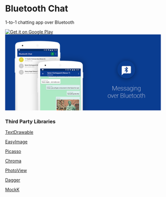 # Bluetooth Chat

1-to-1 chatting app over Bluetooth

<a href="https://play.google.com/store/apps/details?id=com.glodanif.bluetoothchat">
    <img alt="Get it on Google Play"
        height="80"
        src="https://play.google.com/intl/en_us/badges/images/generic/en_badge_web_generic.png" />
</a>

<img src="graphics/featured.png"/>

### Third Party Libraries
[TextDrawable](https://github.com/amulyakhare/TextDrawable)

[EasyImage](https://github.com/jkwiecien/EasyImage)

[Picasso](https://github.com/square/picasso)

[Chroma](https://github.com/ItsPriyesh/chroma)

[PhotoView](https://github.com/chrisbanes/PhotoView)

[Dagger](https://github.com/google/dagger)

[MockK](https://github.com/oleksiyp/mockk)
